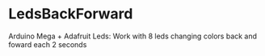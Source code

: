 # LedsBackForward
Arduino Mega + Adafruit Leds: Work with 8 leds changing colors back and foward each 2 seconds

